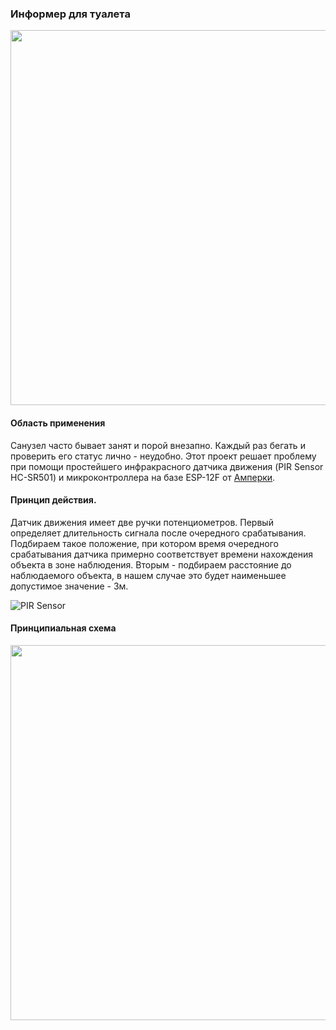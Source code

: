 ### Информер для туалета

<img src="https://i.imgur.com/97TygwQ.jpg" width="600" />

#### Область применения

Санузел часто бывает занят и порой внезапно. Каждый раз бегать и проверить его статус лично - неудобно. Этот проект решает проблему при помощи простейшего инфракрасного датчика движения (PIR Sensor HC-SR501) и микроконтроллера на базе ESP-12F от [Амперки](http://wiki.amperka.ru/%D0%BF%D1%80%D0%BE%D0%B4%D1%83%D0%BA%D1%82%D1%8B:troyka-wi-fi).

#### Принцип действия.

Датчик движения имеет две ручки потенциометров. Первый определяет длительность сигнала после очередного срабатывания. Подбираем такое положение, при котором время очередного срабатывания датчика примерно соответствует времени нахождения объекта в зоне наблюдения. Вторым - подбираем расстояние до наблюдаемого объекта, в нашем случае это будет наименьшее допустимое значение - 3м.

![PIR Sensor](https://static.chipdip.ru/lib/532/DOC004532250.jpg)

#### Принципиальная схема

<img src="https://i.imgur.com/E29vaJl.png" width="600" />
